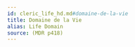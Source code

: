 ```yaml
---
id: cleric_life_hd.md#domaine-de-la-vie
title: Domaine de la Vie
alias: Life Domain
source: (MDR p418)
---
```


